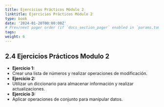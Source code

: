 ```yaml
---
title: Ejercicios Prácticos Módulo 2
linktitle: Ejercicios Prácticos Módulo 2
type: book
date: '2024-01-20T00:00:00Z'
# Prev/next pager order (if `docs_section_pager` enabled in `params.toml`)
tags: 
weight: 6
---
```


## 2.4 Ejercicios Prácticos Modulo 2

- **Ejercicio 1:**
- Crear una lista de números y realizar operaciones de modificación.
- **Ejercicio 2:**
- Utilizar un diccionario para almacenar información y realizar actualizaciones.
- **Ejercicio 3:**
- Aplicar operaciones de conjunto para manipular datos.
